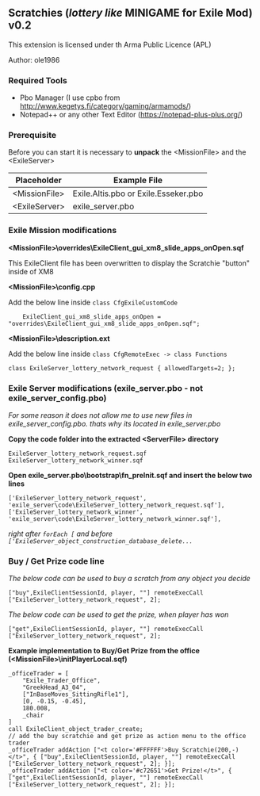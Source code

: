 ## Scratchies (*lottery like* MINIGAME for Exile Mod) v0.2

This extension is licensed under th Arma Public Licence (APL)

Author: ole1986

### Required Tools

+ Pbo Manager (I use cpbo from http://www.kegetys.fi/category/gaming/armamods/)
+ Notepad++ or any other Text Editor (https://notepad-plus-plus.org/)

### Prerequisite

Before you can start it is necessary to **unpack** the &lt;MissionFile&gt; and the &lt;ExileServer&gt;

Placeholder         | Example File
------------------- | -------------
&lt;MissionFile&gt; | Exile.Altis.pbo or Exile.Esseker.pbo
&lt;ExileServer&gt; | exile_server.pbo

### Exile Mission modifications

**&lt;MissionFile&gt;\overrides\ExileClient_gui_xm8_slide_apps_onOpen.sqf**

This ExileClient file has been overwritten to display the Scratchie "button" inside of XM8

**&lt;MissionFile&gt;\config.cpp**

Add the below line inside `class CfgExileCustomCode`

```
	ExileClient_gui_xm8_slide_apps_onOpen = "overrides\ExileClient_gui_xm8_slide_apps_onOpen.sqf";
```

**&lt;MissionFile&gt;\description.ext**

Add the below line inside  `class CfgRemoteExec -> class Functions`

```
class ExileServer_lottery_network_request { allowedTargets=2; };
```

### Exile Server modifications (exile_server.pbo - not exile_server_config.pbo)

*For some reason it does not allow me to use new files in exile_server_config.pbo. thats why its located in exile_server.pbo*

**Copy the code folder into the extracted &lt;ServerFile&gt; directory**

```
ExileServer_lottery_network_request.sqf
ExileServer_lottery_network_winner.sqf
```

**Open exile_server.pbo\bootstrap\fn_preInit.sqf and insert the below two lines**

```
['ExileServer_lottery_network_request', 'exile_server\code\ExileServer_lottery_network_request.sqf'],
['ExileServer_lottery_network_winner', 'exile_server\code\ExileServer_lottery_network_winner.sqf'],
```

*right after `forEach [` and before `['ExileServer_object_construction_database_delete...`*

### Buy / Get Prize code line

*The below code can be used to buy a scratch from any object you decide*

`["buy",ExileClientSessionId, player, ""] remoteExecCall ["ExileServer_lottery_network_request", 2];`

*The below code can be used to get the prize, when player has won*

`["get",ExileClientSessionId, player, ""] remoteExecCall ["ExileServer_lottery_network_request", 2];`

**Example implementation to Buy/Get Prize from the office (&lt;MissionFile&gt;\initPlayerLocal.sqf)**
```
_officeTrader = [
    "Exile_Trader_Office",
    "GreekHead_A3_04",
    ["InBaseMoves_SittingRifle1"],
    [0, -0.15, -0.45],
    180.008,
    _chair
]
call ExileClient_object_trader_create;
// add the buy scratchie and get prize as action menu to the office trader
_officeTrader addAction ["<t color='#FFFFFF'>Buy Scratchie(200,-)</t>", { ["buy",ExileClientSessionId, player, ""] remoteExecCall ["ExileServer_lottery_network_request", 2]; }];
_officeTrader addAction ["<t color='#c72651'>Get Prize!</t>", { ["get",ExileClientSessionId, player, ""] remoteExecCall ["ExileServer_lottery_network_request", 2]; }];
```
